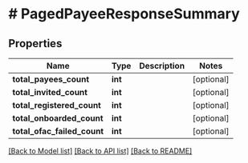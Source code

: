 # # PagedPayeeResponseSummary

## Properties

Name | Type | Description | Notes
------------ | ------------- | ------------- | -------------
**total_payees_count** | **int** |  | [optional] 
**total_invited_count** | **int** |  | [optional] 
**total_registered_count** | **int** |  | [optional] 
**total_onboarded_count** | **int** |  | [optional] 
**total_ofac_failed_count** | **int** |  | [optional] 

[[Back to Model list]](../../README.md#documentation-for-models) [[Back to API list]](../../README.md#documentation-for-api-endpoints) [[Back to README]](../../README.md)


